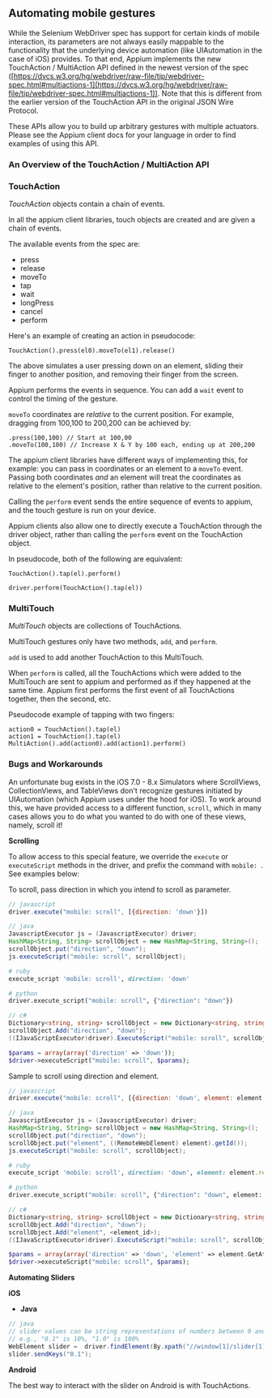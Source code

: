 ## Automating mobile gestures

While the Selenium WebDriver spec has support for certain kinds of mobile
interaction, its parameters are not always easily mappable to the functionality
that the underlying device automation (like UIAutomation in the case of iOS)
provides. To that end, Appium implements the new TouchAction / MultiAction API
defined in the newest version of the spec
([https://dvcs.w3.org/hg/webdriver/raw-file/tip/webdriver-spec.html#multiactions-1](https://dvcs.w3.org/hg/webdriver/raw-file/tip/webdriver-spec.html#multiactions-1)).
Note that this is different from the earlier version of the TouchAction API in
the original JSON Wire Protocol.

These APIs allow you to build up arbitrary gestures with multiple actuators.
Please see the Appium client docs for your language in order to find examples
of using this API.

### An Overview of the TouchAction / MultiAction API

### TouchAction

*TouchAction* objects contain a chain of events.

In all the appium client libraries, touch objects are created and are given a
chain of events.

The available events from the spec are:
 * press
 * release
 * moveTo
 * tap
 * wait
 * longPress
 * cancel
 * perform

Here's an example of creating an action in pseudocode:

```center
TouchAction().press(el0).moveTo(el1).release()
```

The above simulates a user pressing down on an element, sliding their finger
to another position, and removing their finger from the screen.

Appium performs the events in sequence. You can add a `wait` event to control
the timing of the gesture.

`moveTo` coordinates are *relative* to the current position. For example, dragging from
100,100 to 200,200 can be achieved by:
```
.press(100,100) // Start at 100,00
.moveTo(100,100) // Increase X & Y by 100 each, ending up at 200,200

```

The appium client libraries have different ways of implementing this, for example:
you can pass in coordinates or an element to a `moveTo` event. Passing both
coordinates _and_ an element will treat the coordinates as relative to the
element's position, rather than relative to the current position.

Calling the `perform` event sends the entire sequence of events to appium,
and the touch gesture is run on your device.

Appium clients also allow one to directly execute a TouchAction through the
driver object, rather than calling the `perform` event on the TouchAction
object.

In pseudocode, both of the following are equivalent:

```center
TouchAction().tap(el).perform()

driver.perform(TouchAction().tap(el))
```

### MultiTouch

*MultiTouch* objects are collections of TouchActions.

MultiTouch gestures only have two methods, `add`, and `perform`.

`add` is used to add another TouchAction to this MultiTouch.

When `perform` is called, all the TouchActions which were added to the
MultiTouch are sent to appium and performed as if they happened at the
same time. Appium first performs the first event of all TouchActions together,
then the second, etc.

Pseudocode example of tapping with two fingers:

```center
action0 = TouchAction().tap(el)
action1 = TouchAction().tap(el)
MultiAction().add(action0).add(action1).perform()
```



### Bugs and Workarounds

An unfortunate bug exists in the iOS 7.0 - 8.x Simulators where ScrollViews,
CollectionViews, and TableViews don't recognize gestures initiated by
UIAutomation (which Appium uses under the hood for iOS). To work around this,
we have provided access to a different function, `scroll`, which in many cases
allows you to do what you wanted to do with one of these views, namely, scroll
it!


**Scrolling**


To allow access to this special feature, we override the `execute` or
`executeScript` methods in the driver, and prefix the command with `mobile: `.
See examples below:

To scroll, pass direction in which you intend to scroll as parameter.


```javascript
// javascript
driver.execute("mobile: scroll", [{direction: 'down'}])
```

```java
// java
JavascriptExecutor js = (JavascriptExecutor) driver;
HashMap<String, String> scrollObject = new HashMap<String, String>();
scrollObject.put("direction", "down");
js.executeScript("mobile: scroll", scrollObject);
```

```ruby
# ruby
execute_script 'mobile: scroll', direction: 'down'
```

```python
# python
driver.execute_script("mobile: scroll", {"direction": "down"})
```

```csharp
// c#
Dictionary<string, string> scrollObject = new Dictionary<string, string>();
scrollObject.Add("direction", "down");
((IJavaScriptExecutor)driver).ExecuteScript("mobile: scroll", scrollObject));
```

```php
$params = array(array('direction' => 'down'));
$driver->executeScript("mobile: scroll", $params);
```

Sample to scroll using direction and element.

```javascript
// javascript
driver.execute("mobile: scroll", [{direction: 'down', element: element.value}]);
```

```java
// java
JavascriptExecutor js = (JavascriptExecutor) driver;
HashMap<String, String> scrollObject = new HashMap<String, String>();
scrollObject.put("direction", "down");
scrollObject.put("element", ((RemoteWebElement) element).getId());
js.executeScript("mobile: scroll", scrollObject);
```

```ruby
# ruby
execute_script 'mobile: scroll', direction: 'down', element: element.ref
```

```python
# python
driver.execute_script("mobile: scroll", {"direction": "down", element: element.getAttribute("id")})
```

```csharp
// c#
Dictionary<string, string> scrollObject = new Dictionary<string, string>();
scrollObject.Add("direction", "down");
scrollObject.Add("element", <element_id>);
((IJavaScriptExecutor)driver).ExecuteScript("mobile: scroll", scrollObject));
```

```php
$params = array(array('direction' => 'down', 'element' => element.GetAttribute("id")));
$driver->executeScript("mobile: scroll", $params);
```

**Automating Sliders**


**iOS**

 * **Java**

```java
// java
// slider values can be string representations of numbers between 0 and 1
// e.g., "0.1" is 10%, "1.0" is 100%
WebElement slider =  driver.findElement(By.xpath("//window[1]/slider[1]"));
slider.sendKeys("0.1");
```

**Android**

The best way to interact with the slider on Android is with TouchActions.

